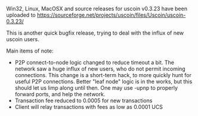 Win32, Linux, MacOSX and source releases for uscoin v0.3.23 have been uploaded to
https://sourceforge.net/projects/uscoin/files/Uscoin/uscoin-0.3.23/

This is another quick bugfix release, trying to deal with the influx of new uscoin users.

Main items of note:

* P2P connect-to-node logic changed to reduce timeout a bit.  The network saw a huge influx of new users, who do not permit incoming connections.  This change is a short-term hack, to more quickly hunt for useful P2P connections.  Better "leaf node" logic is in the works, but this should let us limp along until then.  One may use -upnp to properly forward ports, and help the network.
* Transaction fee reduced to 0.0005 for new transactions
* Client will relay transactions with fees as low as 0.0001 UCS
